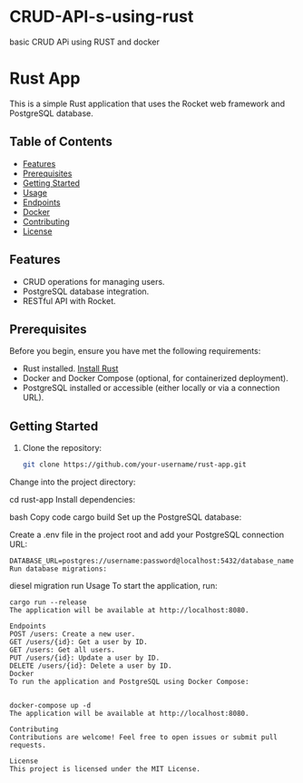 # CRUD-API-s-using-rust
basic CRUD APi using RUST and docker 
# Rust App

This is a simple Rust application that uses the Rocket web framework and PostgreSQL database.

## Table of Contents

- [Features](#features)
- [Prerequisites](#prerequisites)
- [Getting Started](#getting-started)
- [Usage](#usage)
- [Endpoints](#endpoints)
- [Docker](#docker)
- [Contributing](#contributing)
- [License](#license)

## Features

- CRUD operations for managing users.
- PostgreSQL database integration.
- RESTful API with Rocket.

## Prerequisites

Before you begin, ensure you have met the following requirements:

- Rust installed. [Install Rust](https://www.rust-lang.org/tools/install)
- Docker and Docker Compose (optional, for containerized deployment).
- PostgreSQL installed or accessible (either locally or via a connection URL).

## Getting Started

1. Clone the repository:

   ```bash
   git clone https://github.com/your-username/rust-app.git
Change into the project directory:


cd rust-app
Install dependencies:

bash
Copy code
cargo build
Set up the PostgreSQL database:

Create a .env file in the project root and add your PostgreSQL connection URL:

```
DATABASE_URL=postgres://username:password@localhost:5432/database_name
Run database migrations:

```
diesel migration run
Usage
To start the application, run:

```
cargo run --release
The application will be available at http://localhost:8080.

Endpoints
POST /users: Create a new user.
GET /users/{id}: Get a user by ID.
GET /users: Get all users.
PUT /users/{id}: Update a user by ID.
DELETE /users/{id}: Delete a user by ID.
Docker
To run the application and PostgreSQL using Docker Compose:


docker-compose up -d
The application will be available at http://localhost:8080.

Contributing
Contributions are welcome! Feel free to open issues or submit pull requests.

License
This project is licensed under the MIT License.
